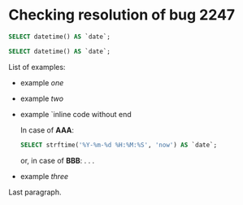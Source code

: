 # Checking resolution of bug 2247

~~~sql
SELECT datetime() AS `date`;
~~~

```sql
SELECT datetime() AS `date`;
```

List of examples:

-   example *one*

-   example _two_

-   example `inline code without end

    In case of **AAA**:
    
    ```sql
    SELECT strftime('%Y-%m-%d %H:%M:%S', 'now') AS `date`;
    ```
    
    or, in case of __BBB__:
    . . .

-   example *three*

Last paragraph.
